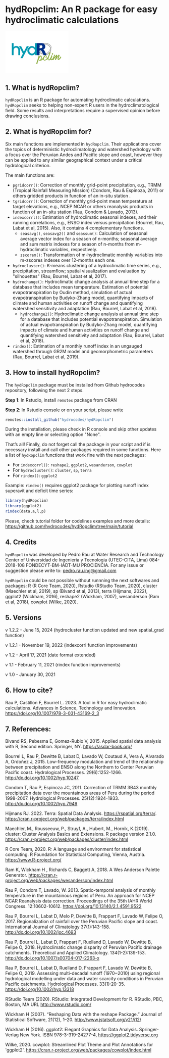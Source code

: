 # hydRopclim: An R package for easy hydroclimatic calculations
<img src="https://github.com/hydrocodes/hydRopclim/blob/main/tutorial/logo.png" width="200">

## 1. What is hydRopclim?
`hydRopclim` is an R package for automating hydroclimatic calculations. `hydRopclim` seeks to helping non-expert R users in the hydroclimatological field. 
Some results and interpretations require a supervised opinion before drawing conclusions.

## 2. What is hydRopclim for?
Six main functions are implemented in `hydRopclim`. Their applications cover the topics of deterministic hydroclimatology and watershed hydrology
with a focus over the Peruvian Andes and Pacific slope and coast, however they can be applied to any similar geographical context under a critical hydrological criterion. 

The main functions are:
- `pgridcorr()`: Correction of monthly grid-point precipitation, e.g., TRMM (Tropical Rainfall Measuring Mission) (Condom, Rau & Espinoza, 2011) or others gridded products in function of an in-situ station .
- `tgridcorr()`: Correction of monthly grid-point mean temperature at target elevations, e.g., NCEP NCAR or others reanalysis products in function of an in-situ station (Rau, Condom & Lavado, 2013).
- `indexcorrl()`: Estimation of hydroclimatic seasonal indexes, and their running correlations, e.g., ENSO index versus precipitation (Bourrel, Rau, Labat et al, 2015). Also, it contains 4 complementary functions.
  - `seasavg()`, `seasavg2()` and `seassum()`: Calculation of seasonal average vector index for a season of n-months; seasonal average and sum matrix indexes for a season of n-months from m-hydroclimatic variables, respectively.
  - `zscorem()`: Transformation of m-hydroclimatic monthly variables into m-zscores indexes over 12-months each one.
- `hydrocluster()`: K-means clustering of a hydroclimatic time series, e.g., precipitation, streamflow; spatial visualization and evaluation by "silhouettes" (Rau, Bourrel, Labat et al, 2017).
- `hydrochange()`: Hydroclimatic change analysis at annual time step for a database that includes mean temperature. Estimation of potential evapotranspiration by Oudin method,
simulation of actual evapotranspiration by Budyko-Zhang model, quantifying impacts of climate and human activities on runoff change and quantifying watershed sensitivity and
adaptation (Rau, Bourrel, Labat et al, 2018).
  - `hydrochange2()`: Hydroclimatic change analysis at annual time step for a database that includes potential evapotranspiration. Simulation of actual evapotranspiration by
  Budyko-Zhang model, quantifying impacts of climate and human activities on runoff change and quantifying watershed sensitivity and adaptation (Rau, Bourrel, Labat et al, 2018).
- `rindex()`: Estimation of a monthly runoff index in an ungauged watershed through GR2M model and geomorphometric parameters (Rau, Bourrel, Labat et al, 2019).


## 3. How to install hydRopclim?
The `hydRopclim` package must be installed from Github hydrocodes repository, following the next 2 steps.

**Step 1**: In Rstudio, install `remotes` package from CRAN

**Step 2**: In Rstudio console or on your script, please write 

```r
remotes::install_github("hydrocodes/hydRopclim")
```
During the installation, please check in R console and skip other updates with an empty line or selecting option "None".

That’s all! Finally, do not forget call the package in your script and if is necessary install and call other packages required in some functions. 
Here a list of `hydRopclim` functions that work fine with the next packages:
- For `indexcorrl()`: `reshape2`, `ggplot2`, `wesanderson`, `cowplot`
- For `hydrocluster()`: `cluster`, `sp`, `terra`
- For `rindex()`: `ggplot2`

Example: `rindex()` requires ggplot2 package for plotting runoff index superavit and deficit time series:
```r
library(hydRopclim)
library(ggplot2)
rindex(data,a,l,p)
```
Please, check tutorial folder for codelines examples and more details:
https://github.com/hydrocodes/hydRopclim/tree/main/tutorial

## 4. Credits
`hydRopclim` was developed by Pedro Rau at Water Research and Technology Center of Universidad de Ingenieria y Tecnologia (UTEC-CITA, Lima) 084-2018-108 FONDECYT-BM-IADT-MU PROCIENCIA. For any issue or suggestion please write to: pedro.rau.ing@gmail.com

`hydRopclim` could be not possible without runnning the next softwares and packages: R (R Core Team, 2020), Rstudio (RStudio Team, 2020), cluster (Maechler et al, 2019), sp (Bivand et al, 2013), terra (Hijmans, 2022), ggplot2 (Wickham, 2016), reshape2 (Wickham, 2007), wesanderson (Ram et al, 2018), cowplot (Wilke, 2020).

## 5. Versions
v 1.2.2 - June 15, 2024 (hydrocluster function updated and new spatial_grad function)

v 1.2.1 - November 19, 2022 (indexcorrl function improvements)

v 1.2 - April 17, 2021 (date format extended)

v 1.1 - February 11, 2021 (rindex function improvements)

v 1.0 - January 30, 2021

## 6. How to cite?

Rau P, Castillon F, Bourrel L. 2023. A tool in R for easy hydroclimatic calculations. Advances in Science, Technology and Innovation. https://doi.org/10.1007/978-3-031-43169-2_3

## 7. References:

Bivand RS, Pebesma E, Gomez-Rubio V, 2015. Applied spatial data analysis with R, Second edition. Springer, NY. https://asdar-book.org/

Bourrel L, Rau P, Dewitte B, Labat D, Lavado W, Coutaud A, Vera A, Alvarado A, Ordoñez J, 2015. Low-frequency modulation and trend of the relationship between precipitation and ENSO along the Northern to Center Peruvian Pacific coast. Hydrological Processes. 29(6):1252-1266. http://dx.doi.org/10.1002/hyp.10247

Condom T, Rau P, Espinoza JC, 2011. Correction of TRMM 3B43 monthly precipitation data over the mountainous areas of Peru during the period 1998-2007. Hydrological Processes. 25(12):1924-1933. http://dx.doi.org/10.1002/hyp.7949

Hijmans RJ. 2022. Terra: Spatial Data Analysis. https://rspatial.org/terra/. https://cran.r-project.org/web/packages/terra/index.html

Maechler, M., Rousseeuw, P., Struyf, A., Hubert, M., Hornik, K.(2019). cluster: Cluster Analysis Basics and Extensions. R package version 2.1.0. https://cran.r-project.org/web/packages/cluster/index.html

R Core Team, 2020. R: A language and environment for statistical computing. R Foundation for Statistical Computing, Vienna, Austria. https://www.R-project.org/

Ram K, Wickham H , Richards C, Baggett A, 2018. A Wes Anderson Palette Generator. https://cran.r-project.org/web/packages/wesanderson/index.html

Rau P, Condom T, Lavado, W. 2013. Spatio-temporal analysis of monthly temperature in the mountainous regions of Peru. An approach for NCEP NCAR Reanalysis data correction. Proceedings of the 35th IAHR World Congress. 12:10602-10612. https://doi.org/10.13140/2.1.4591.9522

Rau P, Bourrel L, Labat D, Melo P, Dewitte B, Frappart F, Lavado W, Felipe O, 2017. Regionalization of rainfall over the Peruvian Pacific slope and coast. International Journal of Climatology 37(1):143-158. http://dx.doi.org/10.1002/joc.4693

Rau P, Bourrel L, Labat D, Frappart F, Ruelland D, Lavado W, Dewitte B, Felipe O, 2018. Hydroclimatic change disparity of Peruvian Pacific drainage catchments. Theoretical and Applied Climatology. 134(1-2):139-153. http://dx.doi.org/10.1007/s00704-017-2263-x

Rau P, Bourrel L, Labat D, Ruelland D, Frappart F, Lavado W, Dewitte B, Felipe O, 2019. Assessing multi-decadal runoff (1970‒2010) using regional hydrological modelling under data and water scarcity conditions in Peruvian Pacific catchments. Hydrological Processes. 33(1):20-35. https://doi.org/10.1002/hyp.13318

RStudio Team (2020). RStudio: Integrated Development for R. RStudio, PBC, Boston, MA URL http://www.rstudio.com/

Wickham H (2007). “Reshaping Data with the reshape Package.” Journal of Statistical Software, 21(12), 1–20. http://www.jstatsoft.org/v21/i12/

Wickham H (2016). ggplot2: Elegant Graphics for Data Analysis. Springer-Verlag New York. ISBN 978-3-319-24277-4, https://ggplot2.tidyverse.org

Wilke, 2020. cowplot: Streamlined Plot Theme and Plot Annotations for 'ggplot2'. https://cran.r-project.org/web/packages/cowplot/index.html
